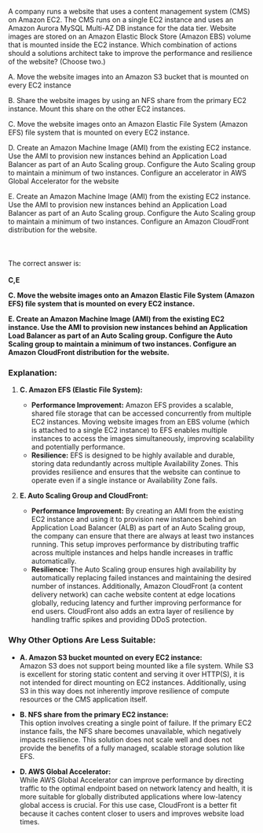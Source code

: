A company runs a website that uses a content management system (CMS) on Amazon EC2. The CMS runs on a single EC2 instance and uses an Amazon Aurora MySQL Multi-AZ DB instance for the data tier. Website images are stored on an Amazon Elastic Block Store (Amazon EBS) volume that is mounted inside the EC2 instance. Which combination of actions should a solutions architect take to improve the performance and resilience of the website? (Choose two.) 

A. Move the website images into an Amazon S3 bucket that is mounted on every EC2 instance 

B. Share the website images by using an NFS share from the primary EC2 instance. Mount this share on the other EC2 instances. 

C. Move the website images onto an Amazon Elastic File System (Amazon EFS) file system that is mounted on every EC2 instance. 

D. Create an Amazon Machine Image (AMI) from the existing EC2 instance. Use the AMI to provision new instances behind an Application Load Balancer as part of an Auto Scaling group. Configure the Auto Scaling group to maintain a minimum of two instances. Configure an accelerator in AWS Global Accelerator for the website 

E. Create an Amazon Machine Image (AMI) from the existing EC2 instance. Use the AMI to provision new instances behind an Application Load Balancer as part of an Auto Scaling group. Configure the Auto Scaling group to maintain a minimum of two instances. Configure an Amazon CloudFront distribution for the website.
\
\
\
\
The correct answer is:\
\
**C,E**

**C. Move the website images onto an Amazon Elastic File System (Amazon EFS) file system that is mounted on every EC2 instance.**  

**E. Create an Amazon Machine Image (AMI) from the existing EC2 instance. Use the AMI to provision new instances behind an Application Load Balancer as part of an Auto Scaling group. Configure the Auto Scaling group to maintain a minimum of two instances. Configure an Amazon CloudFront distribution for the website.**

### Explanation:

1. **C. Amazon EFS (Elastic File System):**
    - **Performance Improvement:** Amazon EFS provides a scalable, shared file storage that can be accessed concurrently from multiple EC2 instances. Moving website images from an EBS volume (which is attached to a single EC2 instance) to EFS enables multiple instances to access the images simultaneously, improving scalability and potentially performance.
    - **Resilience:** EFS is designed to be highly available and durable, storing data redundantly across multiple Availability Zones. This provides resilience and ensures that the website can continue to operate even if a single instance or Availability Zone fails.

2. **E. Auto Scaling Group and CloudFront:**
    - **Performance Improvement:** By creating an AMI from the existing EC2 instance and using it to provision new instances behind an Application Load Balancer (ALB) as part of an Auto Scaling group, the company can ensure that there are always at least two instances running. This setup improves performance by distributing traffic across multiple instances and helps handle increases in traffic automatically.
    - **Resilience:** The Auto Scaling group ensures high availability by automatically replacing failed instances and maintaining the desired number of instances. Additionally, Amazon CloudFront (a content delivery network) can cache website content at edge locations globally, reducing latency and further improving performance for end users. CloudFront also adds an extra layer of resilience by handling traffic spikes and providing DDoS protection.

### Why Other Options Are Less Suitable:

- **A. Amazon S3 bucket mounted on every EC2 instance:**  
  Amazon S3 does not support being mounted like a file system. While S3 is excellent for storing static content and serving it over HTTP(S), it is not intended for direct mounting on EC2 instances. Additionally, using S3 in this way does not inherently improve resilience of compute resources or the CMS application itself.

- **B. NFS share from the primary EC2 instance:**  
  This option involves creating a single point of failure. If the primary EC2 instance fails, the NFS share becomes unavailable, which negatively impacts resilience. This solution does not scale well and does not provide the benefits of a fully managed, scalable storage solution like EFS.

- **D. AWS Global Accelerator:**  
  While AWS Global Accelerator can improve performance by directing traffic to the optimal endpoint based on network latency and health, it is more suitable for globally distributed applications where low-latency global access is crucial. For this use case, CloudFront is a better fit because it caches content closer to users and improves website load times.